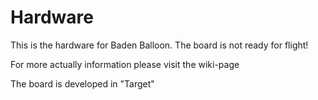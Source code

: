 # Hardware
This is the hardware for Baden Balloon.
The board is not ready for flight!

For more actually information please visit the wiki-page

The board is developed in "Target"
